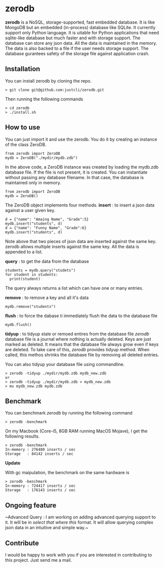 # zerodb
**zerodb** is a NoSQL, storage-supported, fast embedded database. It is like MongoDB but an embedded (in-process) database like SQLite. It currently support only Python language. It is uitable for Python applications that need sqlite-like database but much faster and with storage support. The database can store any json data. All the data is maintained in the memory. The data is also backed to a file if the user needs storage support. The database gurantees safety of the storage file against application crash.

## Installation
You can install zerodb by cloning the repo.
```
> git clone git@github.com:justcli/zerodb.git
```
Then running the following commands
```
> cd zerodb
> ./install.sh
```

## How to use
You can just import it and use the zerodb. You do it by creating an instance of the class ZeroDB.
```
from zerodb import ZeroDB
mydb = ZeroDB("./mydir/mydb.zdb")
```
In the above code, a ZeroDB instance was created by loading the mydb.zdb database file. If the file is not present, it is created.
You can instantiate without passing any database filename. In that case, the database is maintained only in memory.
```
from zerodb import ZeroDB
mydb = ZeroDB()
```
The ZeroDB object implements four methods.
**insert** : to insert a json data against a user given key.
```
d = {"name": "Amaing Name", "Grade":5}
mydb.insert("students", d)
d = {"name": "Funny Name", "Grade":6}
mydb.insert("students", d)
```
Note above that two pieces of json data are inserted against the same key. zerodb allows multiple inserts against the same key. All the data is appended to a list.

**query** : to get the data from the database
```
students = mydb.query("studets")
for student in students:
  print(student)
```
The query always returns a list which can have one or many entries.

**remove** : to remove a key and all it's data
```
mydb.remove("students")
```

**flush** : to force the dabase ti immediately flush the data to the database file
```
mydb.flush()
```

**tidyup** : to tidyup stale or remoed entires from the database file
*zerodb* database file is a journal where nothing is actually deleted. Keys are just marked as deleted. It means that the database file always grow even if keys are deleted. To take care of this, *zerodb* provides tidyup method. When called, this methos shrinks the database file by removing all deleted entries.

You can also tidyup your database file using commandline.
```
> zerodb -tidyup ./mydir/mydb.zdb mydb_new.zdb
or
> zerodb -tidyup ./mydir/mydb.zdb > mydb_new.zdb
> mv mydb_new.zdb mydb.zdb
```

## Benchmark
You can benchmark *zerodb* by running the following command
```
> zerodb -benchmark
```
On my Macbook (Core-i5, 8GB RAM running MacOS Mojave), I get the following results.
```
> zerodb -benchmark
In-memory : 276480 inserts / sec
Storage   : 84142 inserts / sec
```
**Update**

With gc maipulation, the benchmark on the same hardware is
```
> zerodb -benchmark
In-memory : 724417 inserts / sec
Storage   : 176143 inserts / sec
```

## Ongoing feature
~Advanced Query : I am working on adding advanced querying support to it. It will be in *select that where this* format. It will allow querying complex json data in an intuitive and simple way.~

## Contribute
I would be happy to work with you if you are interested in contributing to this project. Just send me a mail.
